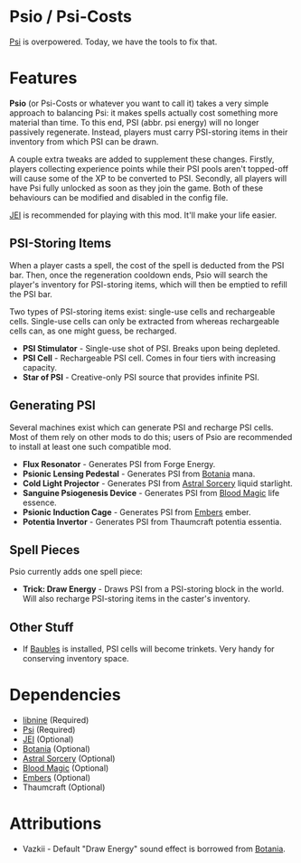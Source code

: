 # Psio / Psi-Costs

[Psi](https://github.com/Vazkii/Psi) is overpowered. Today, we have the tools to fix that.

# Features

**Psio** (or Psi-Costs or whatever you want to call it) takes a very simple approach to balancing Psi: it makes spells actually cost something more material than time. To this end, PSI (abbr. psi energy) will no longer passively regenerate. Instead, players must carry PSI-storing items in their inventory from which PSI can be drawn.

A couple extra tweaks are added to supplement these changes. Firstly, players collecting experience points while their PSI pools aren't topped-off will cause some of the XP to be converted to PSI. Secondly, all players will have Psi fully unlocked as soon as they join the game. Both of these behaviours can be modified and disabled in the config file.

[JEI](https://github.com/mezz/JustEnoughItems) is recommended for playing with this mod. It'll make your life easier.

## PSI-Storing Items

When a player casts a spell, the cost of the spell is deducted from the PSI bar. Then, once the regeneration cooldown ends, Psio will search the player's inventory for PSI-storing items, which will then be emptied to refill the PSI bar.

Two types of PSI-storing items exist: single-use cells and rechargeable cells. Single-use cells can only be extracted from whereas rechargeable cells can, as one might guess, be recharged.

* **PSI Stimulator** - Single-use shot of PSI. Breaks upon being depleted.
* **PSI Cell** - Rechargeable PSI cell. Comes in four tiers with increasing capacity.
* **Star of PSI** - Creative-only PSI source that provides infinite PSI.

## Generating PSI

Several machines exist which can generate PSI and recharge PSI cells. Most of them rely on other mods to do this; users of Psio are recommended to install at least one such compatible mod.

* **Flux Resonator** - Generates PSI from Forge Energy.
* **Psionic Lensing Pedestal** - Generates PSI from [Botania](https://github.com/Vazkii/Botania) mana.
* **Cold Light Projector** - Generates PSI from [Astral Sorcery](https://github.com/HellFirePvP/AstralSorcery) liquid starlight.
* **Sanguine Psiogenesis Device** - Generates PSI from [Blood Magic](https://github.com/WayofTime/BloodMagic) life essence.
* **Psionic Induction Cage** - Generates PSI from [Embers](https://github.com/DaedalusGame/EmbersRekindled) ember.
* **Potentia Invertor** - Generates PSI from Thaumcraft potentia essentia.

## Spell Pieces

Psio currently adds one spell piece:

* **Trick: Draw Energy** - Draws PSI from a PSI-storing block in the world. Will also recharge PSI-storing items in the caster's inventory.

## Other Stuff

* If [Baubles](https://github.com/Azanor/Baubles) is installed, PSI cells will become trinkets. Very handy for conserving inventory space.

# Dependencies

* [libnine](https://github.com/phantamanta44/libnine) (Required)
* [Psi](https://github.com/Vazkii/Psi) (Required)
* [JEI](https://github.com/mezz/JustEnoughItems) (Optional)
* [Botania](https://github.com/Vazkii/Botania) (Optional)
* [Astral Sorcery](https://github.com/https://github.com/HellFirePvP/AstralSorcery) (Optional)
* [Blood Magic](https://github.com/WayofTime/BloodMagic) (Optional)
* [Embers](https://github.com/DaedalusGame/EmbersRekindled) (Optional)
* Thaumcraft (Optional)

# Attributions

* Vazkii - Default "Draw Energy" sound effect is borrowed from [Botania](https://github.com/Vazkii/Botania). 
